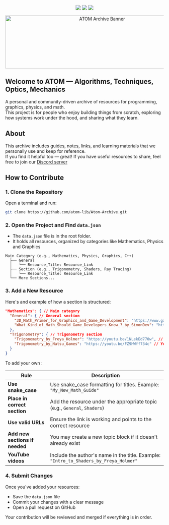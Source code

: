 <p align="center">
  <img src="https://badgen.net/badge/Status/Development/orange?icon=github" />
  <img src="https://badgen.net/badge/Source/Community/blue" />
  <img src="https://badgen.net/badge/license/GNU-Public/green" />
</p>

<p align="center">
  <img width="600" height="168" alt="ATOM Archive Banner" src="https://github.com/user-attachments/assets/2b80c1ea-f9e0-4602-b843-1c1ab44d9e77" />
</p>

## **Welcome to ATOM — Algorithms, Techniques, Optics, Mechanics**

A personal and community-driven archive of resources for programming, graphics, physics, and math.  
This project is for people who enjoy building things from scratch, exploring how systems work under the hood, and sharing what they learn.

## About

This archive includes guides, notes, links, and learning materials that we personally use and keep for reference.  
If you find it helpful too — great! If you have useful resources to share, feel free to join our [Discord server](https://discord.gg/YDnXBnj9kh)

## How to Contribute

### 1. Clone the Repository

Open a terminal and run:

```bash
git clone https://github.com/atom-lib/Atom-Archive.git
```

### 2. Open the Project and Find `data.json`
- The `data.json` file is in the root folder.
- It holds all resources, organized by categories like Mathematics, Physics and Graphics
```
Main Category (e.g., Mathematics, Physics, Graphics, C++)
  ├── General
  │   └── Resource_Title: Resource_Link
  ├── Section (e.g., Trigonometry, Shaders, Ray Tracing)
  │   └── Resource_Title: Resource_Link
  └── More Sections...
```

### 3. Add a New Resource

Here's and example of how a section is structured:
```json
"Mathematics": { // Main category
  "General": { // General section
    "3D_Math_Primer_for_Graphics_and_Game_Development": "https://www.gamemath.com/book/intro.html", // Online book
    "What_Kind_of_Math_Should_Game_Developers_Know_?_by_SimonDev": "https://youtu.be/eRVRioN4GwA?feature=shared" // YouTube video
  },
  "Trigonometry": { // Trigonometry section
    "Trigonometry_by_Freya_Holmer": "https://youtu.be/1NLekEd770w", // Youtube video
    "Trigonometry_by_Natsu_Games": "https://youtu.be/FZ9HWff734c" // Youtube video
  }
}

```
To add your own :

| Rule                          | Description                                                                 |
|-------------------------------|-----------------------------------------------------------------------------|
| **Use snake_case**            | Use snake_case formatting for titles. Example: `"My_New_Math_Guide"`        |
| **Place in correct section**  | Add the resource under the appropriate topic (e.g., `General`, `Shaders`)   |
| **Use valid URLs**            | Ensure the link is working and points to the correct resource               |
| **Add new sections if needed**| You may create a new topic block if it doesn't already exist                |
| **YouTube videos**            | Include the author's name in the title. Example: `"Intro_to_Shaders_by_Freya_Holmer"` |

### 4. Submit Changes

Once you've added your resources:

- Save the `data.json` file
- Commit your changes with a clear message
- Open a pull request on GitHub

Your contribution will be reviewed and merged if everything is in order.
